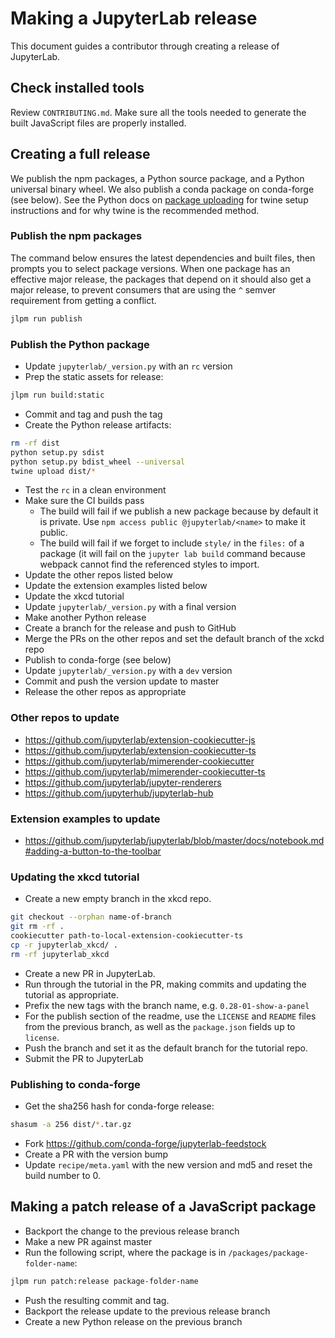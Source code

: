 
# Making a JupyterLab release

This document guides a contributor through creating a release of JupyterLab.

## Check installed tools

Review ``CONTRIBUTING.md``. Make sure all the tools needed to generate the
built JavaScript files are properly installed.

## Creating a full release

We publish the npm packages, a Python source package, and a Python universal binary wheel.  We also publish a conda package on conda-forge (see below).
See the Python docs on [package uploading](https://packaging.python.org/guides/tool-recommendations/)
for twine setup instructions and for why twine is the recommended method.

### Publish the npm packages
The command below ensures the latest dependencies and built files,
then prompts you to select package versions.  When one package has an 
effective major release, the packages that depend on it should also get a 
major release, to prevent consumers that are using the `^` semver 
requirement from getting a conflict.

```bash
jlpm run publish
```

### Publish the Python package

- Update `jupyterlab/_version.py` with an `rc` version
- Prep the static assets for release:

```bash
jlpm run build:static
```

- Commit and tag and push the tag
- Create the Python release artifacts:

```bash
rm -rf dist
python setup.py sdist
python setup.py bdist_wheel --universal
twine upload dist/*
```

- Test the `rc` in a clean environment 
- Make sure the CI builds pass
  - The build will fail if we publish a new package because by default it is
    private.  Use `npm access public @jupyterlab/<name>` to make it public.
  - The build will fail if we forget to include `style/` in the `files:`
    of a package (it will fail on the `jupyter lab build` command because
    webpack cannot find the referenced styles to import.
- Update the other repos listed below
- Update the extension examples listed below
- Update the xkcd tutorial
- Update `jupyterlab/_version.py` with a final version 
- Make another Python release
- Create a branch for the release and push to GitHub
- Merge the PRs on the other repos and set the default branch of the
xckd repo
- Publish to conda-forge (see below)
- Update `jupyterlab/_version.py` with a `dev` version
- Commit and push the version update to master
- Release the other repos as appropriate

### Other repos to update
- https://github.com/jupyterlab/extension-cookiecutter-js
- https://github.com/jupyterlab/extension-cookiecutter-ts
- https://github.com/jupyterlab/mimerender-cookiecutter
- https://github.com/jupyterlab/mimerender-cookiecutter-ts
- https://github.com/jupyterlab/jupyter-renderers
- https://github.com/jupyterhub/jupyterlab-hub


### Extension examples to update
- https://github.com/jupyterlab/jupyterlab/blob/master/docs/notebook.md#adding-a-button-to-the-toolbar


### Updating the xkcd tutorial
- Create a new empty branch in the xkcd repo.

```bash
git checkout --orphan name-of-branch
git rm -rf .
cookiecutter path-to-local-extension-cookiecutter-ts
cp -r jupyterlab_xkcd/ .
rm -rf jupyterlab_xkcd
```

- Create a new PR in JupyterLab.
- Run through the tutorial in the PR, making commits and updating
the tutorial as appropriate.
- Prefix the new tags with the branch name, e.g. `0.28-01-show-a-panel`
- For the publish section of the readme, use the `LICENSE` and `README`
files from the previous branch, as well as the `package.json` fields up to 
`license`.
- Push the branch and set it as the default branch for the tutorial repo.
- Submit the PR to JupyterLab


### Publishing to conda-forge
- Get the sha256 hash for conda-forge release:

```bash
shasum -a 256 dist/*.tar.gz
```

- Fork https://github.com/conda-forge/jupyterlab-feedstock
- Create a PR with the version bump
- Update `recipe/meta.yaml` with the new version and md5 and reset the build number to 0.


## Making a patch release of a JavaScript package
- Backport the change to the previous release branch
- Make a new PR against master
- Run the following script, where the package is in `/packages/package-folder-name`:

```bash
jlpm run patch:release package-folder-name
```

- Push the resulting commit and tag.
- Backport the release update to the previous release branch
- Create a new Python release on the previous branch
